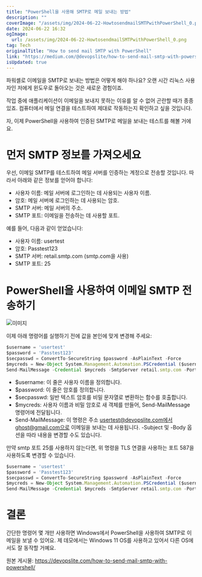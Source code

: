 ```yaml
---
title: "PowerShell을 사용해 SMTP로 메일 보내는 방법"
description: ""
coverImage: "/assets/img/2024-06-22-HowtosendmailSMTPwithPowerShell_0.png"
date: 2024-06-22 16:32
ogImage:
  url: /assets/img/2024-06-22-HowtosendmailSMTPwithPowerShell_0.png
tag: Tech
originalTitle: "How to send mail SMTP with PowerShell"
link: "https://medium.com/@devopslite/how-to-send-mail-smtp-with-powershell-b0eba44a59eb"
isUpdated: true
---
```


파워셸로 이메일을 SMTP로 보내는 방법은 어떻게 해야 하나요? 오랜 시간 리눅스 사용자인 저에게 윈도우로 돌아오는 것은 새로운 경험이죠.

작업 중에 애플리케이션이 이메일을 보내지 못하는 이유를 알 수 없어 곤란할 때가 종종 있죠. 컴퓨터에서 메일 연결을 테스트하여 제대로 작동하는지 확인하고 싶을 것입니다.

자, 이제 PowerShell을 사용하여 인증된 SMTP로 메일을 보내는 테스트를 해볼 거에요.

# 먼저 SMTP 정보를 가져오세요

<div class="content-ad"></div>

우선, 이메일 SMTP를 테스트하여 메일 서버를 인증하는 계정으로 전송할 것입니다. 따라서 아래와 같은 정보를 얻어야 합니다:

- 사용자 이름: 메일 서버에 로그인하는 데 사용되는 사용자 이름.
- 암호: 메일 서버에 로그인하는 데 사용되는 암호.
- SMTP 서버: 메일 서버의 주소.
- SMTP 포트: 이메일을 전송하는 데 사용할 포트.

예를 들어, 다음과 같이 얻었습니다:

- 사용자 이름: usertest
- 암호: Passtest123
- SMTP 서버: retail.smtp.com (smtp.com을 사용)
- SMTP 포트: 25

<div class="content-ad"></div>

# PowerShell을 사용하여 이메일 SMTP 전송하기

![이미지](/assets/img/2024-06-22-HowtosendmailSMTPwithPowerShell_0.png)

이제 아래 명령어를 실행하기 전에 값을 본인에 맞게 변경해 주세요:

```javascript
$username = 'usertest'
$password = 'Passtest123'
$secpasswd = ConvertTo-SecureString $password -AsPlainText -Force
$mycreds = New-Object System.Management.Automation.PSCredential ($username, $secpasswd)
Send-MailMessage -Credential $mycreds -SmtpServer retail.smtp.com -Port 25 -From usertest@devopslite.com -To ghost@gmail.com -Subject test -Body test
```

<div class="content-ad"></div>

- $username: 이 줄은 사용자 이름을 정의합니다.
- $password: 이 줄은 암호를 정의합니다.
- $secpasswd: 일반 텍스트 암호를 비밀 문자열로 변환하는 함수를 호출합니다.
- $mycreds: 사용자 이름과 비밀 암호로 새 객체를 만들어, Send-MailMessage 명령어에 전달됩니다.
- Send-MailMessage: 이 명령은 주소 usertest@devopslite.com에서 ghost@gmail.com으로 이메일을 보내는 데 사용됩니다. -Subject 및 -Body 옵션을 따라 내용을 변경할 수도 있습니다.

만약 smtp 포트 25를 사용하지 않는다면, 위 명령을 TLS 연결을 사용하는 포트 587을 사용하도록 변경할 수 있습니다.

```js
$username = 'usertest'
$password = 'Passtest123'
$secpasswd = ConvertTo-SecureString $password -AsPlainText -Force
$mycreds = New-Object System.Management.Automation.PSCredential ($username, $secpasswd)
Send-MailMessage -Credential $mycreds -SmtpServer retail.smtp.com -Port 587 -UseSsl -From usertest@devopslite.com -To ghost@gmail.com -Subject test -Body test
```

# 결론

<div class="content-ad"></div>

간단한 명령어 몇 개만 사용하면 Windows에서 PowerShell을 사용하여 SMTP로 이메일을 보낼 수 있어요. 제 데모에서는 Windows 11 OS를 사용하고 있어서 다른 OS에서도 잘 동작할 거예요.

원본 게시물: https://devopslite.com/how-to-send-mail-smtp-with-powershell/
